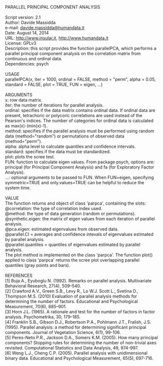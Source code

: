 PARALLEL PRINCIPAL COMPONENT ANALYSIS<br>
<br>
Script version: 2.1<br>
Author: Davide Massidda<br>
e-mail: davide.massidda@humandata.it<br>
Date: August 14, 2014<br>
URL: http://www.insular.it, http://www.humandata.it<br>
License: GPLv3<br>
Description: this script provides the function parallelPCA, which performs a parallel
principal component analysis on the correlation matrix from continuous and ordinal data.<br>
Dependencies: psych<br>
<br>
USAGE<br>
parallelPCA(x, iter = 1000, ordinal = FALSE, method = "perm",
            alpha = 0.05, standard = FALSE, plot = TRUE, FUN = eigen, ...)<br>
<br>
ARGUMENTS<br>
x: row data matrix.<br>
iter: the number of iterations for parallel analysis.<br>
ordinal: specifies if the data matrix contains ordinal data. If ordinal data are
         present, tetrachoric or polycoric correlations are used instead of the
         Pearson's indices. The number of categories for ordinal data is calculated
         as max(x)-(min(x)-1).<br>
method: specifies if the parallel analysis must be performed using random data
        (method="random") or permutations of observed data (method="perm").<br>
alpha: alpha level to calculate quantiles and confidence intervals.<br>
standard: specifies if the data must be standardized.<br>
plot: plots the scree test.<br>
FUN: function to calculate eigen values. From package psych, options are: principal
     (for Principal Component Analysis) and fa (for Exploratory Factor Analysis).<br>
...: optional arguments to be passed to FUN. When FUN=eigen, specifying symmetric=TRUE
     and only.values=TRUE can be helpful to reduce the system time.<br>
<br>
VALUE<br>
The function returns and object of class 'parpca', containing the slots:<br>
@correlation: the type of correlation index used.<br>
@method: the type of data generation (random or permutations).<br>
@synthetic.eigen: the matrix of eigen values from each iteration of parallel analysis.<br>
@pca.eigen: estimated eigenvalues from observed data.<br>
@parallel.CI = averages and confidence intevals of eigenvalues estimated by parallel analysis.<br>
@parallel.quantiles = quantiles of eigenvalues estimated by parallel analysis.<br>
The plot method is implemented on the class 'parpca'. The function plot() applied
to class 'parpca' returns the scree plot overlapping parallel quantiles (gray
points and bars).<br>
<br>
REFERENCES<br>
[1] Buja A., Eyuboglu N. (1992). Remarks on parallel analysis. Multivariate Behavioral
      Research, 27(4), 509–540.<br>
[2] Crawford A.V., Green S.B., Levy R., Lo W.J. Scott L., Svetina D., Thompson M.S. (2010)
      Evaluation of parallel analysis methods for determining the number of factors.
      Educational and Psychological Measurement, 70(6), 885–901.<br>
[3] Horn J.L. (1965). A rationale and test for the number of factors in factor analysis.
      Psychometrika, 30, 179–185.<br>
[4] Franklin S.B., Gibson D.J., Robertson P.A., Pohlmann J.T., Fralish, J.S. (1995).
      Parallel analysis: a method for determining significant principal components.
      Journal of Vegetation Science, 6(1), 99-106.<br>
[5] Peres-Neto P.R., Jackson D.A., Somers K.M. (2005). How many principal components?
      Stopping rules for determining the number of non-trivial axes revisited.
      Computational Statistics and Data Analysis, 49, 974-997.<br>
[6] Weng L.J., Cheng C.P. (2005). Parallel analysis with unidimensional binary data.
      Educational and Psychological Measurement, 65(5), 697-716.<br>

